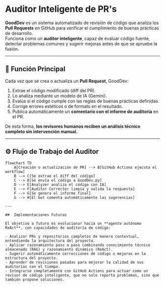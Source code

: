 #  Auditor Inteligente de PR's

**GoodDev** es un sistema automatizado de revisión de código que analiza los **Pull Requests** en GitHub para verificar el cumplimiento de buenas prácticas de desarrollo.  
Funciona como un **auditor inteligente**, capaz de evaluar código fuente, detectar problemas comunes y sugerir mejoras antes de que se apruebe la fusión.

---

## 🚀 Función Principal

Cada vez que se crea o actualiza un **Pull Request**, GoodDev:

1. Extrae el código modificado (diff del PR).
2. Lo analiza mediante un modelo de IA (Gemini).
3. Evalúa si el código cumple con las reglas de buenas prácticas definidas.
4. Corrige errores estéticos o de formato en el resultado.
5. Publica automáticamente un **comentario con el informe de auditoría** en el PR.

De esta forma, **los revisores humanos reciben un análisis técnico completo sin intervención manual.**

---

## ⚙️ Flujo de Trabajo del Auditor

```mermaid
flowchart TD
    A[Creación o actualización de PR] --> B[GitHub Actions ejecuta el workflow]
    B --> C[Se extrae el diff del código]
    C --> D[Se envía el código a GoodDev.py]
    D --> E[Analyzer analiza el código con IA]
    E --> F[Auditor Corrector limpia y valida la respuesta]
    F --> G[Se genera el informe final]
    G --> H[El bot comenta automáticamente las sugerencias]

---

##  Implementaciones Futuras

El objetivo a futuro es evolucionar hacia un **agente autónomo ReAct**, con capacidades de auditoría de código:

- Analizar PRs y repositorios completos de manera contextual, entendiendo la arquitectura del proyecto.
- Aplicar razonamiento paso a paso combinando conocimiento técnico almacenado (RAG) y razonamiento dinámico (ReAct).
- Sugerir automáticamente correcciones de código o mejoras en la estructura del proyecto.
- Aprender de revisiones pasadas para mejorar la calidad de sus auditorías con el tiempo.
- Integrarse completamente con GitHub Actions para actuar como un revisor de código inteligente, que no solo reporta problemas, sino que también propone soluciones.



